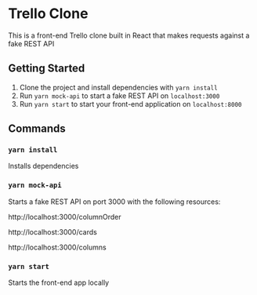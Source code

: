 # Trello Clone

This is a front-end Trello clone built in React that makes requests against a fake REST API

## Getting Started

1. Clone the project and install dependencies with `yarn install`
2. Run `yarn mock-api` to start a fake REST API on `localhost:3000` 
3. Run `yarn start` to start your front-end application on `localhost:8000`

## Commands

### `yarn install` ###

Installs dependencies

### `yarn mock-api`

Starts a fake REST API on port 3000 with the following resources:

http://localhost:3000/columnOrder

http://localhost:3000/cards

http://localhost:3000/columns

### `yarn start`

Starts the front-end app locally

